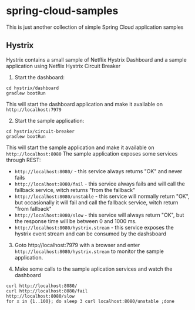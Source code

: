 # spring-cloud-samples

This is just another collection of simple Spring Cloud application samples

## Hystrix
Hystrix contains a small sample of Netflix Hystrix Dashboard and a sample application using Netflix Hystrix Circuit Breaker


1. Start the dashboard:

```
cd hystrix/dashboard
gradlew bootRun
```

This will start the dashboard application and make it available on `http://localhost:7979`

2. Start the sample application:

```
cd hystrix/circuit-breaker
gradlew bootRun
```

This will start the sample application and make it available on `http://localhost:8080`
The sample application exposes some services through REST:
* `http://localhost:8080/` - this service always returns "OK" and never fails
* `http://localhost:8080/fail` - this service always fails and will call the fallback service, witch returns "from the fallback"
* `http://localhost:8080/unstable` - this service will normally return "OK", but occasionally it will fail and call the fallback service, witch return "from fallback"
* `http://localhost:8080/slow` - this service will always return "OK", but the response time will be between 0 and 1000 ms.
* `http://localhost:8080/hystrix.stream` - this service exposes the hystrix event stream and can be consumed by the dashsboard


3. Goto http://localhost:7979 with a browser and enter `http://localhost:8080/hystrix.stream` to monitor the sample application.

4. Make some calls to the sample aplication services and watch the dashboard
```
curl http://localhost:8080/
curl http://localhost:8080/fail
http://localhost:8080/slow
for x in {1..100}; do sleep 3 curl localhost:8080/unstable ;done
```
